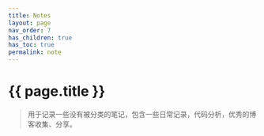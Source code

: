 ```yaml
---
title: Notes
layout: page
nav_order: 7
has_children: true
has_toc: true
permalink: note
--- 
```


# {{ page.title }}

> 用于记录一些没有被分类的笔记，包含一些日常记录，代码分析，优秀的博客收集、分享。




